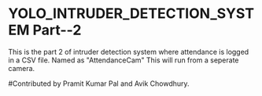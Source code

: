 # YOLO_INTRUDER_DETECTION_SYSTEM Part--2
 This is the part 2 of intruder detection system where attendance is logged in a CSV file.
 Named as "AttendanceCam"
 This will run from a seperate camera.
 
#Contributed by Pramit Kumar Pal and Avik Chowdhury.
